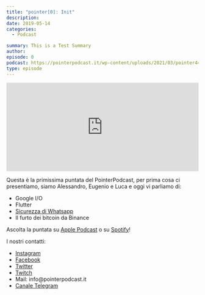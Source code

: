 ```yaml
---
title: "pointer[0]: Init"
description:
date: 2019-05-14
categories:
  - Podcast

summary: This is a Test Summary
author:
episode: 0
podcast: https://pointerpodcast.it/wp-content/uploads/2021/03/pointer44.mp3
type: episode
---
```


<p><iframe src="https://open.spotify.com/embed-podcast/episode/2z8sqzjJo11LOpBgoAimfz" allowtransparency="true" allow="encrypted-media" width="100%" height="232" frameborder="0"></iframe></p>

Questa è la primissima puntata del PointerPodcast, per prima cosa ci presentiamo, siamo Alessandro, Eugenio e Luca e oggi vi parliamo di:

- Google I/O
- Flutter
- [Sicurezza di Whatsapp](https://thehackernews.com/2019/05/hack-whatsapp-vulnerability.html?m=1)
- Il furto dei bitcoin da Binance


<!-- wp:paragraph -->
<p>Ascolta la puntata su <a href="https://podcasts.apple.com/it/podcast/pointerpodcast/id1465505870">Apple Podcast</a> o su <a href="https://open.spotify.com/show/3XmDzcZv4rCIx1VpWrbrkh">Spotify</a>!</p>
<!-- /wp:paragraph -->

<!-- wp:paragraph -->
<p>I nostri contatti:</p>
<!-- /wp:paragraph -->

<!-- wp:list -->
<ul><li><a href="https://www.instagram.com/pointerpodcast/">Instagram</a></li><li><a href="https://www.facebook.com/pointerPodcast/">Facebook</a></li><li><a href="https://twitter.com/PointerPodcast">Twitter</a></li><li><a href="https://www.twitch.tv/pointerpodcast">Twitch</a></li><li>Mail: info@pointerpodcast.it</li><li><a href="https://t.me/PointerPodcast">Canale Telegram</a></li></ul>
<!-- /wp:list -->
